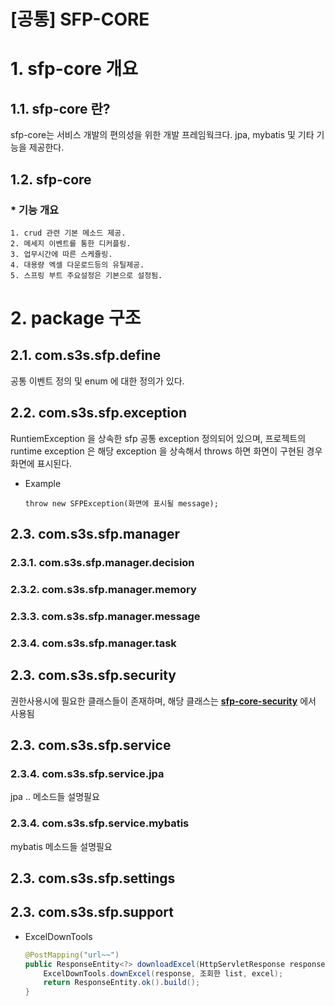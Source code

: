 [공통] SFP-CORE
======================

# 1. sfp-core 개요
## 1.1. sfp-core 란?
sfp-core는 서비스 개발의 편의성을 위한 개발 프레임웍크다. jpa, mybatis 및 기타 기능을 제공한다.

## 1.2. sfp-core
### * 기능 개요
	1. crud 관련 기본 메소드 제공.
	2. 메세지 이벤트를 통한 디커플링.
	3. 업무시간에 따른 스케쥴링.
	4. 대용량 엑셀 다운로드등의 유틸제공.
	5. 스프링 부트 주요설정은 기본으로 설정됨.
	
# 2. package 구조
<!--
![패키지 구조]("https://218.155.198.200:3980/svn/FRAMEWORK/!svn/ver/2759/SFP/sfp-core/trunk/doc/images/package.png")
-->

## 2.1. com.s3s.sfp.define
공통 이벤트 정의 및 enum 에 대한 정의가 있다.

## 2.2. com.s3s.sfp.exception
RuntiemException 을 상속한 sfp 공통 exception 정의되어 있으며, 프로젝트의 runtime exception 은 해당 exception 을 상속해서 throws 하면 화면이 구현된 경우 화면에 표시된다.

* Example
    ```
   throw new SFPException(화면에 표시될 message);
    ```

## 2.3. com.s3s.sfp.manager
### 2.3.1. com.s3s.sfp.manager.decision


### 2.3.2. com.s3s.sfp.manager.memory


### 2.3.3. com.s3s.sfp.manager.message


### 2.3.4. com.s3s.sfp.manager.task

## 2.3. com.s3s.sfp.security
권한사용시에 필요한 클래스들이 존재하며, 해당 클래스는 [**sfp-core-security**](https://218.155.198.200:3980/!/#FRAMEWORK/view/head/SFP/sfp-core-security) 에서 사용됨

## 2.3. com.s3s.sfp.service
### 2.3.4. com.s3s.sfp.service.jpa
jpa .. 메소드들 설명필요

### 2.3.4. com.s3s.sfp.service.mybatis
mybatis 메소드들 설명필요


## 2.3. com.s3s.sfp.settings


## 2.3. com.s3s.sfp.support


* ExcelDownTools
    ```java
   @PostMapping("url~~")
	public ResponseEntity<?> downloadExcel(HttpServletResponse response, 검색조건 dto, ExcelDTO excel){
		ExcelDownTools.downExcel(response, 조회한 list, excel);
		return ResponseEntity.ok().build();
	}
    ```
